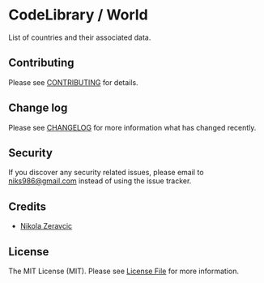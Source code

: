 # CodeLibrary / World

List of countries and their associated data.

## Contributing

Please see [CONTRIBUTING](CONTRIBUTING.md) for details.

## Change log

Please see [CHANGELOG](CHANGELOG.md) for more information what has changed
recently.

## Security

If you discover any security related issues, please email to
niks986@gmail.com instead of using the issue tracker.

## Credits

- [Nikola Zeravcic][link-author_nikola]

## License

The MIT License (MIT). Please see [License File](LICENSE.md) for more
information.

[link-author_nikola]: https://github.com/zeravcic
